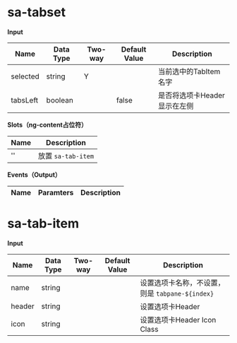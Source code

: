 # sa-tabset

**Input**

| Name | Data Type |  Two-way | Default Value | Description |
| --- | --- | --- | --- | --- |
| selected | string | Y | | 当前选中的TabItem名字 |
| tabsLeft | boolean | | false | 是否将选项卡Header显示在左侧 |
 
**Slots（ng-content占位符）**

| Name | Description |
| --- | --- |
| '' | 放置 `sa-tab-item` |

**Events（Output）**

| Name | Paramters | Description |
| --- | --- | --- |

# sa-tab-item

**Input**

| Name | Data Type |  Two-way | Default Value | Description |
| --- | --- | --- | --- | --- |
| name | string | | | 设置选项卡名称，不设置，则是 `tabpane-${index}` |
| header | string | | | 设置选项卡Header |
| icon | string | | | 设置选项卡Header Icon Class |
